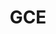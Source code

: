 ---
title: GCE
menu:
  product_pharmer_0.2.0:
    identifier: gce
    name: GCE
    parent: cloud
    weight: 10
left_menu: product_pharmer_0.2.0 
---
